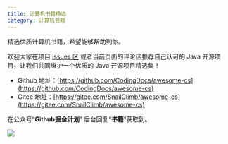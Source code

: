 ```yaml
---
title: 计算机书籍精选
category: 计算机书籍
---
```


精选优质计算机书籍，希望能够帮助到你。

欢迎大家在项目 [issues 区](https://github.com/CodingDocs/awesome-cs/issues) 或者当前页面的评论区推荐自己认可的 Java 开源项目，让我们共同维护一个优质的 Java 开源项目精选集！

- Github 地址：[https://github.com/CodingDocs/awesome-cs](https://github.com/CodingDocs/awesome-cs)
- Gitee 地址：[https://gitee.com/SnailClimb/awesome-cs](https://gitee.com/SnailClimb/awesome-cs) 

在公众号“**Github掘金计划**” 后台回复“**书籍**”获取到。

![](https://guide-blog-images.oss-cn-shenzhen.aliyuncs.com/github/javaguide/booksimage-20220409153638398.png)

